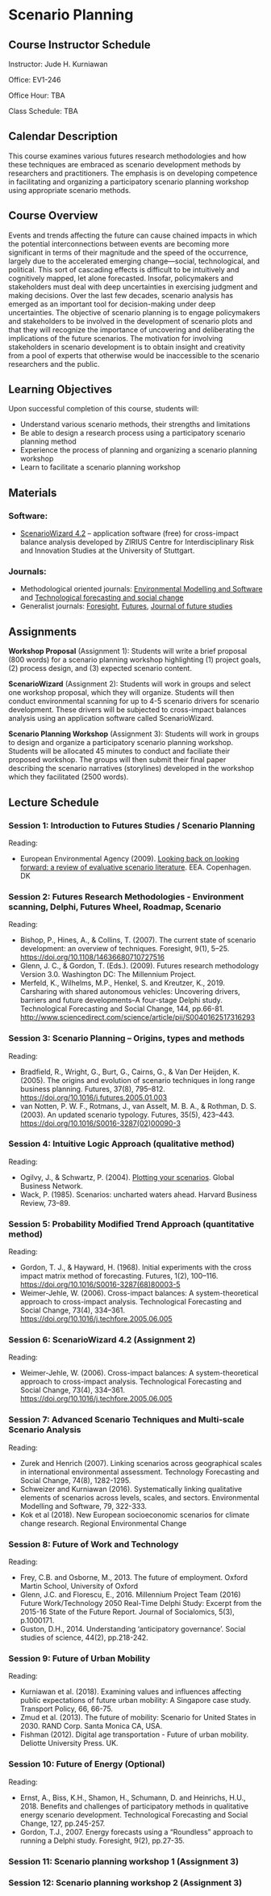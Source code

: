 # Scenario Planning


## Course Instructor Schedule
Instructor: Jude H. Kurniawan

Office: EV1-246

Office Hour: TBA

Class Schedule: TBA

## Calendar Description
This course examines various futures research methodologies and how these techniques are embraced as scenario development methods by researchers and practitioners. The emphasis is on developing competence in facilitating and organizing a participatory scenario planning workshop using appropriate scenario methods.

## Course Overview
Events and trends affecting the future can cause chained impacts in which the potential interconnections between events are becoming more significant in terms of their magnitude and the speed of the occurrence, largely due to the accelerated emerging change—social, technological, and political. This sort of cascading effects is difficult to be intuitively and cognitively mapped, let alone forecasted. Insofar, policymakers and stakeholders must deal with deep uncertainties in exercising judgment and making decisions. Over the last few decades, scenario analysis has emerged as an important tool for decision-making under deep uncertainties. The objective of scenario planning is to engage policymakers and stakeholders to be involved in the development of scenario plots and that they will recognize the importance of uncovering and deliberating the implications of the future scenarios. The motivation for involving stakeholders in scenario development is to obtain insight and creativity from a pool of experts that otherwise would be inaccessible to the scenario researchers and the public.

## Learning Objectives
Upon successful completion of this course, students will:
* Understand various scenario methods, their strengths and limitations
* Be able to design a research process using a participatory scenario planning method
* Experience the process of planning and organizing a scenario planning workshop
* Learn to facilitate a scenario planning workshop

## Materials
### Software:
* [ScenarioWizard 4.2](http://www.cross-impact.de/english/CIB_e_ScW.htm) – application software (free) for cross-impact balance analysis developed by ZIRIUS Centre for Interdisciplinary Risk and Innovation Studies at the University of Stuttgart.

### Journals:
* Methodological oriented journals: [Environmental Modelling and Software](https://www.journals.elsevier.com/environmental-modelling-and-software) and [Technological forecasting and social change](https://www.journals.elsevier.com/technological-forecasting-and-social-change/)
* Generalist journals: [Foresight](http://www.emeraldinsight.com/loi/fs), [Futures](https://www.journals.elsevier.com/futures), [Journal of future studies](http://jfsdigital.org/)

## Assignments
**Workshop Proposal** (Assignment 1): Students will write a brief proposal (800 words) for a scenario planning workshop highlighting (1) project goals, (2) process design, and (3) expected scenario content.

**ScenarioWizard** (Assignment 2): Students will work in groups and select one workshop proposal, which they will organize. Students will then conduct environmental scanning for up to 4-5 scenario drivers for scenario development. These drivers will be subjected to cross-impact balances analysis using an application software called ScenarioWizard.

**Scenario Planning Workshop** (Assignment 3): Students will work in groups to design and organize a participatory scenario planning workshop. Students will be allocated 45 minutes to conduct and faciliate their proposed workshop. The groups will then submit their final paper describing the scenario narratives (storylines) developed in the workshop which they facilitated (2500 words).

## Lecture Schedule

### Session 1: Introduction to Futures Studies / Scenario Planning
Reading:
* European Environmental Agency (2009). [Looking back on looking forward: a review of evaluative scenario literature](http://www.eea.europa.eu/publications/looking-back-on-looking-forward-a-review-of-evaluative-scenario-literature). EEA. Copenhagen. DK

### Session 2: Futures Research Methodologies - Environment scanning, Delphi, Futures Wheel, Roadmap, Scenario
Reading:
* Bishop, P., Hines, A., & Collins, T. (2007). The current state of scenario development: an overview of techniques. Foresight, 9(1), 5–25. https://doi.org/10.1108/14636680710727516
* Glenn, J. C., & Gordon, T. (Eds.). (2009). Futures research methodology Version 3.0. Washington DC: The Millennium Project.
* Merfeld, K., Wilhelms, M.P., Henkel, S. and Kreutzer, K., 2019. Carsharing with shared autonomous vehicles: Uncovering drivers, barriers and future developments–A four-stage Delphi study. Technological Forecasting and Social Change, 144, pp.66-81. http://www.sciencedirect.com/science/article/pii/S0040162517316293

### Session 3: Scenario Planning – Origins, types and methods
Reading:
* Bradfield, R., Wright, G., Burt, G., Cairns, G., & Van Der Heijden, K. (2005). The origins and evolution of scenario techniques in long range business planning. Futures, 37(8), 795–812. https://doi.org/10.1016/j.futures.2005.01.003
* van Notten, P. W. F., Rotmans, J., van Asselt, M. B. A., & Rothman, D. S. (2003). An updated scenario typology. Futures, 35(5), 423–443. https://doi.org/10.1016/S0016-3287(02)00090-3

### Session 4: Intuitive Logic Approach (qualitative method)
Reading:
* Ogilvy, J., & Schwartz, P. (2004). [Plotting your scenarios](http://www.meadowlark.co/plotting_your_scenarios.pdf). Global Business Network.
* Wack, P. (1985). Scenarios: uncharted waters ahead. Harvard Business Review, 73–89.

### Session 5: Probability Modified Trend Approach (quantitative method)
Reading:
* Gordon, T. J., & Hayward, H. (1968). Initial experiments with the cross impact matrix method of forecasting. Futures, 1(2), 100–116. https://doi.org/10.1016/S0016-3287(68)80003-5
* Weimer-Jehle, W. (2006). Cross-impact balances: A system-theoretical approach to cross-impact analysis. Technological Forecasting and Social Change, 73(4), 334–361. https://doi.org/10.1016/j.techfore.2005.06.005

### Session 6: ScenarioWizard 4.2 (Assignment 2)
Reading:
* Weimer-Jehle, W. (2006). Cross-impact balances: A system-theoretical approach to cross-impact analysis. Technological Forecasting and Social Change, 73(4), 334–361. https://doi.org/10.1016/j.techfore.2005.06.005

### Session 7: Advanced Scenario Techniques and Multi-scale Scenario Analysis
Reading:
* Zurek and Henrich (2007). Linking scenarios across geographical scales in international environmental assessment. Technology Forecasting and Social Change, 74(8), 1282-1295.
* Schweizer and Kurniawan (2016). Systematically linking qualitative elements of scenarios across levels, scales, and sectors. Environmental Modelling and Software, 79, 322-333.
* Kok et al (2018). New European socioeconomic scenarios for climate change research. Regional Environmental Change

### Session 8: Future of Work and Technology
Reading:
* Frey, C.B. and Osborne, M., 2013. The future of employment. Oxford Martin School, University of Oxford
* Glenn, J.C. and Florescu, E., 2016. Millennium Project Team (2016) Future Work/Technology 2050 Real-Time Delphi Study: Excerpt from the 2015-16 State of the Future Report. Journal of Socialomics, 5(3), p.1000171.
* Guston, D.H., 2014. Understanding ‘anticipatory governance’. Social studies of science, 44(2), pp.218-242.

### Session 9: Future of Urban Mobility
Reading:
* Kurniawan et al. (2018). Examining values and influences affecting public expectations of future urban mobility: A Singapore case study. Transport Policy, 66, 66-75.
* Zmud et al. (2013). The future of mobility: Scenario for United States in 2030. RAND Corp. Santa Monica CA, USA.
* Fishman (2012). Digital age transportation - Future of urban mobility. Deliotte University Press. UK.

### Session 10: Future of Energy (Optional)
Reading:
* Ernst, A., Biss, K.H., Shamon, H., Schumann, D. and Heinrichs, H.U., 2018. Benefits and challenges of participatory methods in qualitative energy scenario development. Technological Forecasting and Social Change, 127, pp.245-257.
* Gordon, T.J., 2007. Energy forecasts using a “Roundless” approach to running a Delphi study. Foresight, 9(2), pp.27-35.

### Session 11: Scenario planning workshop 1 (Assignment 3)

### Session 12: Scenario planning workshop 2 (Assignment 3)
